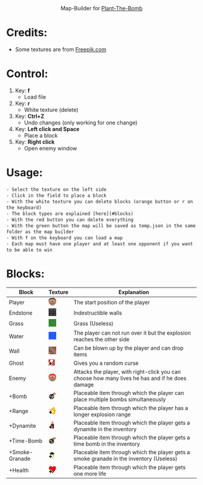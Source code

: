 <div align=center>Map-Builder for <a href="https://github.com/PyFlat-Studios-JR/Plant-The-Bomb">Plant-The-Bomb</a></div>

# Credits:
- Some textures are from <a href="https://de.freepik.com/">Freepik.com</a>

# Control:
1. Key: **f**
    - Load file
2. Key: **r**
    - White texture (delete)
3. Key: **Ctrl+Z**
    - Undo changes (only working for one change)
4. Key: **Left click and Space**
    - Place a block
5. Key: **Right click**
    - Open enemy window

# Usage:
    - Select the texture on the left side 
    - Click in the field to place a block
    - With the white texture you can delete blocks (orange button or r on the keyboard)
    - The block types are explained [here](#blocks)
    - With the red button you can delete everything
    - With the green button the map will be saved as temp.json in the same folder as the map builder
    - With f on the keyboard you can load a map
    - Each map must have one player and at least one opponent if you want to be able to win

# Blocks:
| Block | Texture                                                                                                | Explanation |
|-------|--------------------------------------------------------------------------------------------------------|-------------|
|Player |[![](https://github.com/PyFlat-Studios-JR/PTB-Map-Builder/blob/main/textures/00_%20player.png)](#readme)|The start position of the player|
|Endstone|[![](https://github.com/PyFlat-Studios-JR/PTB-Map-Builder/blob/main/textures/01_endstone.png)](#readme)|Indestructible walls|
|Grass|[![](https://github.com/PyFlat-Studios-JR/PTB-Map-Builder/blob/main/textures/02_grass.png)](#readme)|Grass (Useless)|
|Water|[![](https://github.com/PyFlat-Studios-JR/PTB-Map-Builder/blob/main/textures/03_water.png)](#readme)|The player can not run over it but the explosion reaches the other side|
|Wall|[![](https://github.com/PyFlat-Studios-JR/PTB-Map-Builder/blob/main/textures/04_wall.png)](#readme)|Can be blown up by the player and can drop items |
|Ghost|[![](https://github.com/PyFlat-Studios-JR/PTB-Map-Builder/blob/main/textures/07_%2Bghost.png)](#readme)|Gives you a random curse|
|Enemy|[![](https://github.com/PyFlat-Studios-JR/PTB-Map-Builder/blob/main/textures/12_enemy.png)](#readme)|Attacks the player, with right-click you can choose how many lives he has and if he does damage|
|+Bomb|[![](https://github.com/PyFlat-Studios-JR/PTB-Map-Builder/blob/main/textures/05_%2Bbomb.png)](#readme)|Placeable item through which the player can place multiple bombs simultaneously|
|+Range|[![](https://github.com/PyFlat-Studios-JR/PTB-Map-Builder/blob/main/textures/06_%2Bfire.png)](#readme)|Placeable item through which the player has a longer explosion range|
|+Dynamite|[![](https://github.com/PyFlat-Studios-JR/PTB-Map-Builder/blob/main/textures/08_dynamit.png)](#readme)|Placeable item through which the player gets a dynamite in the inventory|
|+Time-Bomb|[![](https://github.com/PyFlat-Studios-JR/PTB-Map-Builder/blob/main/textures/09_time_bomb.png)](#readme)|Placeable item through which the player gets a time bomb in the inventory|
|+Smoke-Granade|[![](https://github.com/PyFlat-Studios-JR/PTB-Map-Builder/blob/main/textures/10_%20smoke_granade.png)](#readme)|Placeable item through which the player gets a smoke granade in the inventory (Useless)|
|+Health|[![](https://github.com/PyFlat-Studios-JR/PTB-Map-Builder/blob/main/textures/11_heart.png)](#readme)|Placeable item through which the player gets one more life|
